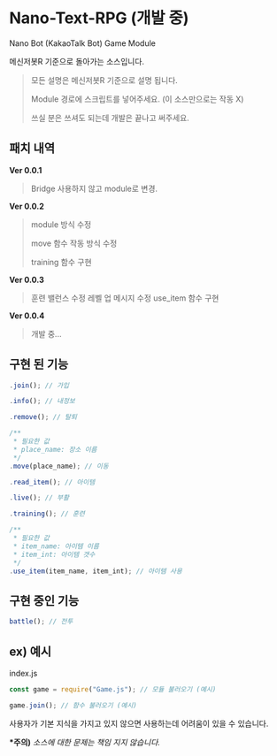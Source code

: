 # Nano-Text-RPG (개발 중)
Nano Bot (KakaoTalk Bot) Game Module

메신저봇R 기준으로 돌아가는 소스입니다.
> 모든 설명은 메신저봇R 기준으로 설명 됩니다.
>
> Module 경로에 스크립트를 넣어주세요. (이 소스만으로는 작동 X)
>
> 쓰실 분은 쓰셔도 되는데 개발은 끝나고 써주세요.

## 패치 내역
**Ver 0.0.1**
> Bridge 사용하지 않고 module로 변경.

**Ver 0.0.2**
> module 방식 수정
> 
> move 함수 작동 방식 수정
> 
> training 함수 구현

**Ver 0.0.3**
> 훈련 밸런스 수정
> 레벨 업 메시지 수정
> use_item 함수 구현

**Ver 0.0.4**
> 개발 중...

## 구현 된 기능

```js
.join(); // 가입

.info(); // 내정보

.remove(); // 탈퇴

/**
 * 필요한 값
 * place_name: 장소 이름
 */
.move(place_name); // 이동

.read_item(); // 아이템

.live(); // 부활

.training(); // 훈련

/**
 * 필요한 값
 * item_name: 아이템 이름
 * item_int: 아이템 갯수
 */
.use_item(item_name, item_int); // 아이템 사용
```

## 구현 중인 기능

```js
battle(); // 전투
```

## ex) 예시

index.js
```js
const game = require("Game.js"); // 모듈 불러오기 (예시)
```
```js
game.join(); // 함수 불러오기 (예시)
```


사용자가 기본 지식을 가지고 있지 않으면 사용하는데 어려움이 있을 수 있습니다.

**\*주의)** *소스에 대한 문제는 책임 지지 않습니다.*
